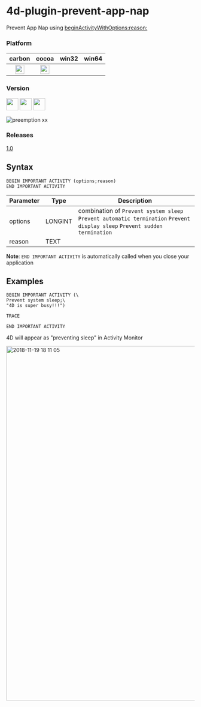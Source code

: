 # 4d-plugin-prevent-app-nap
Prevent App Nap using [beginActivityWithOptions:reason:](https://developer.apple.com/documentation/foundation/nsprocessinfo/1415995-beginactivitywithoptions) 

### Platform

| carbon | cocoa | win32 | win64 |
|:------:|:-----:|:---------:|:---------:|
|<img src="https://cloud.githubusercontent.com/assets/1725068/22371562/1b091f0a-e4db-11e6-8458-8653954a7cce.png" width="24" height="24" />|<img src="https://cloud.githubusercontent.com/assets/1725068/22371562/1b091f0a-e4db-11e6-8458-8653954a7cce.png" width="24" height="24" />|||

### Version

<img src="https://cloud.githubusercontent.com/assets/1725068/18940649/21945000-8645-11e6-86ed-4a0f800e5a73.png" width="32" height="32" /> <img src="https://cloud.githubusercontent.com/assets/1725068/18940648/2192ddba-8645-11e6-864d-6d5692d55717.png" width="32" height="32" /> <img src="https://user-images.githubusercontent.com/1725068/41266195-ddf767b2-6e30-11e8-9d6b-2adf6a9f57a5.png" width="32" height="32" />

![preemption xx](https://user-images.githubusercontent.com/1725068/41327179-4e839948-6efd-11e8-982b-a670d511e04f.png)

### Releases

[1.0](https://github.com/miyako/4d-plugin-prevent-app-nap/releases/tag/1.0)

## Syntax

```
BEGIN IMPORTANT ACTIVITY (options;reason)
END IMPORTANT ACTIVITY
```

Parameter|Type|Description
------------|------------|----
options|LONGINT|combination of ``Prevent system sleep`` ``Prevent automatic termination`` ``Prevent display sleep`` ``Prevent sudden termination``
reason|TEXT|

**Note**: ``END IMPORTANT ACTIVITY`` is automatically called when you close your application

## Examples

```
BEGIN IMPORTANT ACTIVITY (\
Prevent system sleep;\
"4D is super busy!!!")

TRACE

END IMPORTANT ACTIVITY 
```

4D will appear as "preventing sleep" in Activity Monitor

<img width="946" alt="2018-11-19 18 11 05" src="https://user-images.githubusercontent.com/1725068/48697010-dcac6c80-ec26-11e8-9ae6-6f70b685e499.png">
